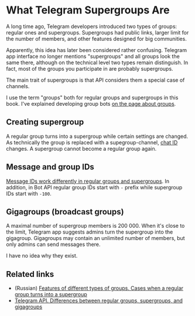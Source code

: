 # What Telegram Supergroups Are 

A long time ago, Telegram developers introduced two types of groups: regular ones and supergroups.
Supergroups had public links, larger limit for the number of members, and other features designed for big communities.

Apparently, this idea has later been considered rather confusing. Telegram app interface no longer mentions 
"supergroups" and all groups look the same there, although on the technical level two types remain distinguish.
In fact, most of the groups you participate in are probably supergroups.

The main trait of supergroups is that API considers them a special case of channels.

I use the term "groups" both for regular groups and supergroups in this book. I've explained developing 
group bots [on the page about groups](../chats/groups).

## Creating supergroup

A regular group turns into a supergroup while certain settings are changed. As technically the group is replaced with 
a supegroup-channel, [chat ID](../chats/id) changes. A supergroup cannot become a regular group again.

## Message and group IDs

[Message IDs work differently in regular groups and supergroups](../messages/id).
In addition, in Bot API regular group IDs start with `-` prefix while supergroup IDs start with `-100`.

## Gigagroups (broadcast groups)

A maximal number of supergroup members is 200 000. When it's close to the limit, Telegram app suggests admins
turn the supergroup into the gigagroup. Gigagroups may contain an unlimited number of members, 
but only admins can send messages there.

I have no idea why they exist.

## Related links

- (Russian) [Features of different types of groups. Cases when a regular group turns into a supergroup](https://tginfo.me/groups_vs_supergroups/)
- [Telegram API. Differences between regular groups, supergroups, and gigagroups](https://core.telegram.org/api/channel)

